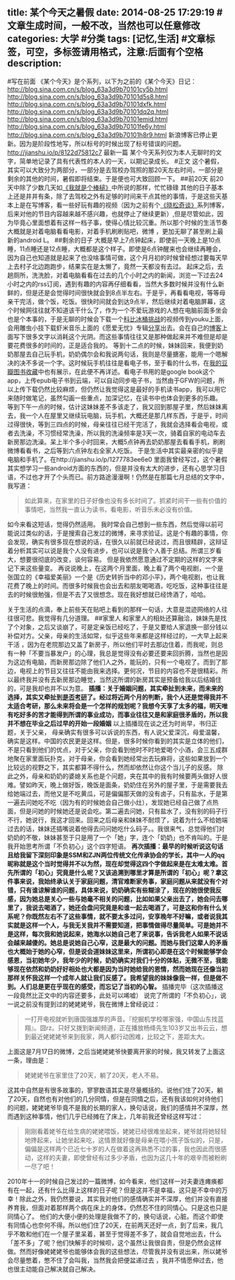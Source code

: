 title:  某个今天之暑假
date: 2014-08-25 17:29:19 #文章生成时间，一般不改，当然也可以任意修改
categories:   大学 #分类
tags: [记忆,生活] #文章标签，可空，多标签请用格式，注意:后面有个空格
description: 
---
#写在前面
《某个今天》是个系列，以下为之前的《某个今天》日记：
http://blog.sina.com.cn/s/blog_63a3d9b70101cy5b.html
http://blog.sina.com.cn/s/blog_63a3d9b70101d5s8.html
http://blog.sina.com.cn/s/blog_63a3d9b70101dxfk.html
http://blog.sina.com.cn/s/blog_63a3d9b70101dq2q.html
http://blog.sina.com.cn/s/blog_63a3d9b70101emid.html
http://blog.sina.com.cn/s/blog_63a3d9b70101fe6y.html
http://blog.sina.com.cn/s/blog_63a3d9b70101h8r9.html
新浪博客已停止更新。因为是阶段性地写，所以标号的时候出现了标号错误的问题。
http://jianshu.io/p/8122d75812c7   最新一篇
某个今天系列仅为本人无聊时的文字，简单地记录了具有代表性的本人的一天，以期记录成长。
#正文
这个暑假，其实可以大致分为两部分，一部分是去驾校办驾照的那20天左右时间，一部分是剩余的其他的时间，暑假即将结束。于是便也可大致回顾一下。
##前20天
前20天中除了少数几天如[《我就是个棒槌》](http://hktkdy.com/2014/07/02/201407/0702/)中所说的那样，忙忙碌碌 其他的日子基本上还是井井有条，除了去驾校之外有足够的时间来干点其他的事情，于是这些天基本上是在写博客，看一些好玩有趣的视频（因为之前有个[《晓松奇谈》](http://hktkdy.com/tags/%E6%99%93%E6%9D%BE%E5%A5%87%E8%B0%88/)系列博客，后来对他的节目内容越来越不感兴趣，也就停止了继续更新）,但是尽管如此，因为毕竟心里面想着有这样一档子事，使得心情比较沉重。所以那个时候的生活节奏大概就是对着电脑看看电影，对着手机刷刷贴吧，微博 ，更加无聊了甚至刷上最新的android L。
##剩余的日子
大概是早上7点钟起床，即使前一天晚上是10点睡，11点睡还是12点睡，大概都是这个样子。即使是6点钟醒来也会继续再睡会，因为自己也知道就是起来了也没啥事情可做，这个月月初的时候曾经想过要每天早上去村子北边跑跑步，结果实在是太懒了，竟然一天都没有去过。
起床之后，去趟厕所，洗洗脸，对着电脑看看在过去的几个小时之内的新闻，浏览一下过去24小时之内的rss订阅，遇到有趣的内容再仔细看看，当然大多数时候并没有什么新鲜的，但是还是会觉得时间很快就会到8点半左右。于是乎，再看看电视，等等母亲干完活，做个饭，吃饭。很快时间就会到达9点半，然后继续对着电脑屏幕，这个时候网往往就不知道该干什么了，作为一个不爱玩游戏的人想在电脑前面多坐会也是个本事的，于是无聊的时候会下载一个[科比冰桶挑战](http://v.youku.com/v_show/id_XNzU3NDExMjAw.html)的视频传到youku上面，会用雕虫小技下载虾米音乐上面的《愿爱无忧》专辑[分享](http://jianshu.io/p/1330bfcd4ef2)出去。会在自己的[博客](http://hktkdy.com)上面写下很多文字以消耗这个光阴。而这些事情往往又是那种做起来并不难但是却是要花费很多的时间的，正是适合我的。
等到十二点的时候，妹妹回来，我便到奶奶那屋去自己玩手机，奶奶偶尔会和我说两句话，我则是尽量搪塞，能用一个嗯解决的决不多说一个字。这时候玩手机往往是看电子书，至于看的什么书，在[我的豆瓣图书收藏](http://book.douban.com/people/71828508/collect)中也有展示，在此便不再详述。看电子书用的是google book这个app，上传epub电子书到云端，可以自动同步电子书，当然由于GFW的问题，所以上传下载仍然比较麻烦，但仍然让我觉得这是最好的手机读书app，我可以用它来随时做笔记，虽然勾画一些重点，加深记忆，在读书中也体会到更多的乐趣。
等到下午一点的时候，估计这妹妹差不多该走了，我又回到那屋子里，然后妹妹离去，我一个人在屋里又继续玩电脑，玩手机，大概还是那几样东西，于是乎，时间过得很快，等到三四点的时候，母亲往往已经干完活了，我就会选择看会电视，或者去洗澡，不习惯经常洗澡，所以我的洗澡频率是3天一次，骑着自家的电动车去新房那边洗澡。呆上半个多小时回来，大概5点钟再去奶奶那屋去看看手机，刷刷微博看看书，之后等到六点钟左右全家人吃饭。
于是生活中其实最亲密的似乎是电脑和手机了。在http://jianshu.io/p/1277783ee6e0  里面我曾经写过，这个暑假其实想学习一些android方面的东西的，但是并没有太大的进步，还有心思学习日语，不过也才开了个头而已。前方路途漫漫啊！仍然是在那篇七月总结的文字中，我写道：
>如此算来，在家里的日子好像也没有多长时间了。抓紧时间干一些有价值的事情吧，当然我一直认为读书，看电影，听音乐未必没有价值。

如今来看这短话，觉得仍然适用。
我时常会自己想到一些东西，然后觉得以前可能说过类似的话，于是搜索自己发过的微博，来寻求验证。这是个有趣的事情，你会发现，确实有很多现在想说的话，在很久以前就已经说过，而且很精辟，这辩证着分析其实可以说是我个人没有进步，也可以说是我个人善于总结。所谓三岁看大，想要很彻底的改变，谈何容易。
但是我依然愿意通过不定期的这样的文字来记下来这些量变。
再说说晚上，在这两个月里面，晚上看了两个电视剧，一个是张国立的《幸福爱美丽》一个是《历史转折当中的邓小平》，两个电视剧，也让我花费了晚上的时间。而很多时候我也会出去和朋友喝喝酒，吃吃饭，这种事往往是去的时候很勉强，但是不去了又很想念。现在我好想就已经馋酒了，哈哈。

关于生活的点滴，奉上前些天在贴吧上看到的那样一句话，大意是混迹网络的人往往很可悲。我觉得有几分道理。
##家里人
和家里人的相处还算融洽，妹妹先是找了个对象，之后又谈崩了，可是定亲饭已经吃了，于是又要给人家退换一部分钱以补偿对方。父亲，母亲的生活如常，似乎这些年来都是这样经过的，一大早上起来干活 ，因为在老院那边又盖了新房子，所以他们平时去那边住着，而我呢，则总有一种「不要当暴发户」的心理，我总是觉得没有必要还要来回折腾，当然也是因为这边有电脑，而新房那边除了他们人之外，能玩的，只有一个电视了。而到了那边，电视上的节目又往往不能由我来选择。更何况，节目的内容也不是很精彩。所以最终我并没有去新房那边睡觉，当然这所谓的新房其实是预备给我以后结婚住的，可是我却也并不以为意。
**插播：关于婚姻问题，其实牵扯到未来，而未来的选择，其实又牵扯到[是否考研](http://hktkdy.com/2014/06/04/201406/060402/)了。经过将近两个月的判断，我个人还是觉得我并不太适合考研，那么未来将会是一个怎样的规划呢？我想今天享了太多的福，明天唯有吃好多的苦才能得到所谓的事业成功，而事业往往又是和家庭很矛盾的，所以我并不想在毕业之后过早的开始一段婚姻**
以上插播现在谈之还为时尚早，书归正题，关于父亲， 母亲确实有很多可以诉说的东西，有人说父爱深沉，母爱温馨，确实是这样。中国的农民更是这样。但是，很多时候你看到的其实是立体的他们，不是只看到他们的优点，对于父亲，你会看到他时不时地爱喝个小酒，会三五成群地聚在家里面玩扑克，对于母亲，你会看到她经常出去玩麻将，这些如果放到一个比较远的视野之下，其实都算不得什么，然而却依然让你这个当儿子的反感。
除此之外，母亲和奶奶的婆媳关系也是个问题，夹在其中的我有时候要两头做好人很难。譬如昨天，晚上做好饭，晚饭是面条，奶奶住在另外的屋子里，于是需要我去给她端过去，而他又是不吃黄瓜，可是偏偏那天做的没有卤子，只有盐水，于是第一遍去问她吃不吃（因为有的时候她会自己做小灶），发现她已经自己做了点热面，但是问她的时候她还是说会吃。第二遍去问她，只有盐水了，没有别的码子行不行，她说行，我这才回来。回来之后母亲和妹妹不耐烦了，说着为什么不给她端过去的话，妹妹还插嘴说着他得去问问她吃什么码子。。我很来气，总觉得他们对奶奶的不敬，妹妹甚至于只是用了一个「她」字，连个「奶奶」也不肯叫的。于是我开始思考所谓「不负初心」这个四字短语。
**再次插播：最早的时候听说这句话且给我留下深刻印象是SSM和ZJN两位传统文化传承协会的学长，其中一人的qq昵称就是这个当时觉得并不以为然，现在却觉得这四个字做起来是在太难太难。首先所谓的「初心」究竟是什么呢？又该追溯到哪里才算是所谓的「初心」呢？拿这件事来说，我始终承认关于家庭问题，清官难断家务事，家庭问题从来就没有个对错，只有谁谅解谁的问题，具体来说，奶奶确实有些糊涂了，现在的她很使我反感，因为她总是关心一些与她毫不相关的问题，比如如果父亲出去了，她会问去哪里了，我说去喝酒了，她还会盘问究竟是和谁一起去喝酒了，可是这和你有什么关系呢？你既然左右不了这些事情，就不要太多过问，安享晚年不好嘛，或者说我其实就是这样一个人，与我无关我并不需要知道，把事情做得尽量简单。可是她并不是这样，每次我和她说起来，她海水以她自己老了来说事，告诉我老人如果不说话会越来越傻的。她总是说她自己心窄，这是最大的问题。而她与我们这辈人的矛盾也大概始于她的心窄，但是说会道妹妹这里来，所谓初心即是在这个时候能够学会感恩，当初她年少，我年少的时候，奶奶确实对我们十分的体贴，无微不至，我能够现在依然和奶奶好好相处也大都是因为当时她给我的恩情，然而她现在还像当初那样关怀我这样一个成年人就让我们反感了。我希望我的妹妹像我一样，但是做不到。人们总是更在乎现在的感受，而忘记了当初的心智。**
插播完毕（这次插播这一段竟然比正文中的内容还要多，此处可以唏嘘）
说完了所谓的「不负初心」，说一说之前没有提到过的姥姥姥爷，我在微博上曾经说过：
> 一打开电视就听到唐国强雄厚的声音。『挖掘机学校哪家强，中国山东找蓝翔』。囧rz。只好又拨到新闻频道，正在播放杨绛先生103岁又出书云云，想到最近姥姥姥爷来到我家，两人都行动困难，比较之下，差距太大。


上面这是7月17日的微博，之后当姥姥姥爷快要离开家的时候，我又转发了上面这一条，理由是：
>姥姥姥爷在家里住了20天，躺了20天，老人不易。


这其中自然是有很多故事的，寥寥数语其实是尽量概括的。说他们住了20天，躺了20天，自然也有对他们的几分同情，但是在同情之后，还有我该如何对待他们的问题，姥姥姥爷毕竟不是我的长期的家人，换句话说，我们的感情并不深厚，然而遇到这种事情，他们几乎已经摊在了床上，几年前我还曾经这样写过：
>刚刚看着姥爷在给生病的姥姥喂饭，姥姥已经很难坐起来，姥爷就将她轻轻地搀起来，让她坐起来吃，这情景就好像是母亲在喂小孩子饭似的，只是，偏偏是这样两个已近七十岁的人在做着这再熟悉不过的事，我也因此而很感动，这样的夫妻，即使曾经有过多少矛盾，也因为这几十年的艰辛而被粉刷一尽了吧！

2010年十一的时候自己发过的一篇微博，如今看来，他们这样一对夫妻连瘫痪都有在一起，还有什么比得上这样的日子呢？但是这并不是幸福，这只是不幸中的万幸！除此之外，我仍然要说，其实我对他们的感情确实并不深厚，他们并没有直接养育我，但面对着那样两个病在床上的身体，仍然忍不住的同情心。只是这也只是同情心了。
他们的大便小便的处理是我做不了的，换句话说，心脏。而这个即使有同情心也奈何不得。所以他们住了20天，在前两天还好一点，到了后来，我几乎不敢和他们在一个屋子里呆着，甚至于觉得差不多了，就会自觉地出去，什么「差不多」了呢？他们快解手的时候呗，这个虽然让我很自责，但是仍然会这样做。然而好像姥姥姥爷也能够体会我的这些想法，尽管我并没有说出来，所以姥爷会尽量憋着，憋不住了会叫我，当然我会把便盆递过去 ，我并不情愿伸过去，他也很主动能自己解决就自己解决。




